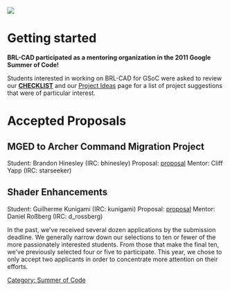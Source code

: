 ![](/wiki/img/BRL-CAD_GSoC2011_flyer.png)

# Getting started

**BRL-CAD participated as a mentoring organization in the 2011 Google
Summer of Code!**

Students interested in working on BRL-CAD for GSoC were asked to review
our **[CHECKLIST](Summer_of_Code/Checklist.md)** and our
[Project Ideas](Google_Summer_of_Code/Project_Ideas.md) page for
a list of project suggestions that were of particular interest.

# Accepted Proposals

## MGED to Archer Command Migration Project

Student: Brandon Hinesley (IRC: bhinesley)
Proposal: [proposal](/wiki/user/Bhinesley)
Mentor: Cliff Yapp (IRC: starseeker)

## Shader Enhancements

Student: Guilherme Kunigami (IRC: kunigami)
Proposal: [proposal](/wiki/user/Kunigami/GSoc2011/Proposal)
Mentor: Daniel Roßberg (IRC: d_rossberg)

In the past, we've received several dozen applications by the submission
deadline. We generally narrow down our selections to ten or fewer of the
more passionately interested students. From those that make the final
ten, we've previously selected four or five to participate. This year,
we chose to only accept two applicants in order to concentrate more
attention on their efforts.

[Category: Summer of Code](Category:_Summer_of_Code.md)
